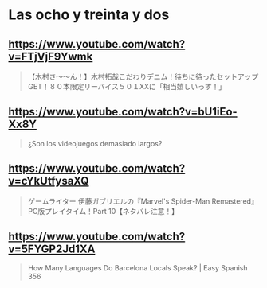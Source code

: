 # Las ocho y treinta y dos

## https://www.youtube.com/watch?v=FTjVjF9Ywmk

> 【木村さ〜〜ん！】木村拓哉こだわりデニム！待ちに待ったセットアップGET！８０本限定リーバイス５０１XXに「相当嬉しいっす！」 

## https://www.youtube.com/watch?v=bU1iEo-Xx8Y

> ¿Son los videojuegos demasiado largos? 


## https://www.youtube.com/watch?v=cYkUtfysaXQ

> ゲームライター 伊藤ガブリエルの『Marvel's Spider-Man Remastered』PC版プレイタイム！Part 10【ネタバレ注意！】 

 
## https://www.youtube.com/watch?v=5FYGP2Jd1XA

> How Many Languages Do Barcelona Locals Speak? | Easy Spanish 356 
